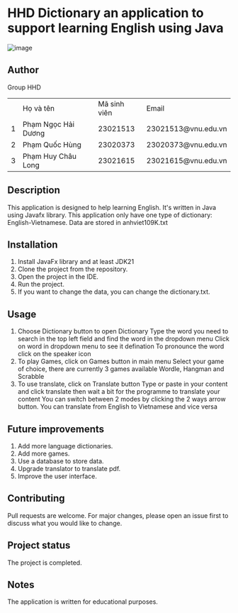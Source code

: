 # HHD Dictionary an application to support learning English using Java
![image](https://github.com/Shiner-2/Big-Homework-OOP/assets/97158120/de5e95b4-fb0b-4027-abf7-839ac93cbe52)

## Author
Group HHD
<center>
	<table>
		<th>
			<td>Họ và tên</td>
			<td>Mã sinh viên</td>
			<td>Email</td>
		</th>
		<tr>
			<td>1</td>
			<td>Phạm Ngọc Hải Dương</td>
			<td>23021513</td>
			<td>23021513@vnu.edu.vn</td>
		</tr>
		<tr>
			<td>2</td>
			<td>Phạm Quốc Hùng</td>
			<td>23020373</td>
			<td>23020373@vnu.edu.vn</td>
		</tr>
		<tr>
			<td>3</td>
			<td>Phạm Huy Châu Long</td>
			<td>23021615</td>
			<td>23021615@vnu.edu.vn</td>
		</tr>
	</table>
</center>

## Description
This application is designed to help learning English. It's written in Java using Javafx library. This application only have one type of dictionary: English-Vietnamese. Data are stored in anhviet109K.txt

## Installation
1. Install JavaFx library and at least JDK21
2. Clone the project from the repository.
3. Open the project in the IDE.
4. Run the project.
5. If you want to change the data, you can change the dictionary.txt.

## Usage
1. Choose Dictionary button to open Dictionary
   Type the word you need to search in the top left field and find the word in the dropdown menu
   Click on word in dropdown menu to see it defination
   To pronounce the word click on the speaker icon
2. To play Games, click on Games button in main menu
   Select your game of choice, there are currently 3 games available Wordle, Hangman and Scrabble
3. To use translate, click on Translate button
   Type or paste in your content and click translate then wait a bit for the programme to translate your content
   You can switch between 2 modes by clicking the 2 ways arrow button.
   You can translate from English to Vietnamese and vice versa

## Future improvements
1. Add more language dictionaries.
2. Add more games.
3. Use a database to store data.
4. Upgrade translator to translate pdf.
5. Improve the user interface.

## Contributing
Pull requests are welcome. For major changes, please open an issue first to discuss what you would like to change.

## Project status
The project is completed.

## Notes
The application is written for educational purposes.
